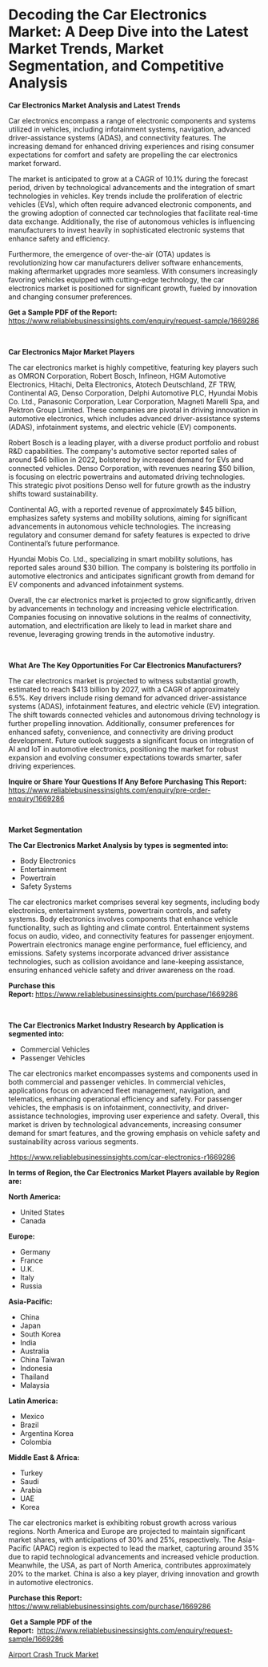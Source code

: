 <p><h1>Decoding the Car Electronics Market: A Deep Dive into the Latest Market Trends, Market Segmentation, and Competitive Analysis</h1></p><p><strong>Car Electronics Market Analysis and Latest Trends</strong></p>
<p><p>Car electronics encompass a range of electronic components and systems utilized in vehicles, including infotainment systems, navigation, advanced driver-assistance systems (ADAS), and connectivity features. The increasing demand for enhanced driving experiences and rising consumer expectations for comfort and safety are propelling the car electronics market forward.</p><p>The market is anticipated to grow at a CAGR of 10.1% during the forecast period, driven by technological advancements and the integration of smart technologies in vehicles. Key trends include the proliferation of electric vehicles (EVs), which often require advanced electronic components, and the growing adoption of connected car technologies that facilitate real-time data exchange. Additionally, the rise of autonomous vehicles is influencing manufacturers to invest heavily in sophisticated electronic systems that enhance safety and efficiency. </p><p>Furthermore, the emergence of over-the-air (OTA) updates is revolutionizing how car manufacturers deliver software enhancements, making aftermarket upgrades more seamless. With consumers increasingly favoring vehicles equipped with cutting-edge technology, the car electronics market is positioned for significant growth, fueled by innovation and changing consumer preferences.</p></p>
<p><strong>Get a Sample PDF of the Report:&nbsp;</strong> <a href="https://www.reliablebusinessinsights.com/enquiry/request-sample/1669286?utm_campaign=2224&utm_medium=2&utm_source=Github&utm_content=ia&utm_term=30032025&utm_id=car-electronics">https://www.reliablebusinessinsights.com/enquiry/request-sample/1669286</a></p>
<p>&nbsp;</p>
<p><strong>Car Electronics Major Market Players</strong></p>
<p><p>The car electronics market is highly competitive, featuring key players such as OMRON Corporation, Robert Bosch, Infineon, HGM Automotive Electronics, Hitachi, Delta Electronics, Atotech Deutschland, ZF TRW, Continental AG, Denso Corporation, Delphi Automotive PLC, Hyundai Mobis Co. Ltd., Panasonic Corporation, Lear Corporation, Magneti Marelli Spa, and Pektron Group Limited. These companies are pivotal in driving innovation in automotive electronics, which includes advanced driver-assistance systems (ADAS), infotainment systems, and electric vehicle (EV) components.</p><p>Robert Bosch is a leading player, with a diverse product portfolio and robust R&D capabilities. The company's automotive sector reported sales of around $46 billion in 2022, bolstered by increased demand for EVs and connected vehicles. Denso Corporation, with revenues nearing $50 billion, is focusing on electric powertrains and automated driving technologies. This strategic pivot positions Denso well for future growth as the industry shifts toward sustainability.</p><p>Continental AG, with a reported revenue of approximately $45 billion, emphasizes safety systems and mobility solutions, aiming for significant advancements in autonomous vehicle technologies. The increasing regulatory and consumer demand for safety features is expected to drive Continental’s future performance.</p><p>Hyundai Mobis Co. Ltd., specializing in smart mobility solutions, has reported sales around $30 billion. The company is bolstering its portfolio in automotive electronics and anticipates significant growth from demand for EV components and advanced infotainment systems.</p><p>Overall, the car electronics market is projected to grow significantly, driven by advancements in technology and increasing vehicle electrification. Companies focusing on innovative solutions in the realms of connectivity, automation, and electrification are likely to lead in market share and revenue, leveraging growing trends in the automotive industry.</p></p>
<p>&nbsp;</p>
<p><strong>What Are The Key Opportunities For Car Electronics Manufacturers?</strong></p>
<p><p>The car electronics market is projected to witness substantial growth, estimated to reach $413 billion by 2027, with a CAGR of approximately 6.5%. Key drivers include rising demand for advanced driver-assistance systems (ADAS), infotainment features, and electric vehicle (EV) integration. The shift towards connected vehicles and autonomous driving technology is further propelling innovation. Additionally, consumer preferences for enhanced safety, convenience, and connectivity are driving product development. Future outlook suggests a significant focus on integration of AI and IoT in automotive electronics, positioning the market for robust expansion and evolving consumer expectations towards smarter, safer driving experiences.</p></p>
<p><strong>Inquire or Share Your Questions If Any Before Purchasing This Report:</strong> <a href="https://www.reliablebusinessinsights.com/enquiry/pre-order-enquiry/1669286?utm_campaign=2224&utm_medium=2&utm_source=Github&utm_content=ia&utm_term=30032025&utm_id=car-electronics">https://www.reliablebusinessinsights.com/enquiry/pre-order-enquiry/1669286</a></p>
<p>&nbsp;</p>
<p><strong>Market Segmentation</strong></p>
<p><strong>The Car Electronics Market Analysis by types is segmented into:</strong></p>
<p><ul><li>Body Electronics</li><li>Entertainment</li><li>Powertrain</li><li>Safety Systems</li></ul></p>
<p><p>The car electronics market comprises several key segments, including body electronics, entertainment systems, powertrain controls, and safety systems. Body electronics involves components that enhance vehicle functionality, such as lighting and climate control. Entertainment systems focus on audio, video, and connectivity features for passenger enjoyment. Powertrain electronics manage engine performance, fuel efficiency, and emissions. Safety systems incorporate advanced driver assistance technologies, such as collision avoidance and lane-keeping assistance, ensuring enhanced vehicle safety and driver awareness on the road.</p></p>
<p><strong>Purchase this Report:&nbsp;</strong><a href="https://www.reliablebusinessinsights.com/purchase/1669286?utm_campaign=2224&utm_medium=2&utm_source=Github&utm_content=ia&utm_term=30032025&utm_id=car-electronics">https://www.reliablebusinessinsights.com/purchase/1669286</a></p>
<p>&nbsp;</p>
<p><strong>The Car Electronics Market Industry Research by Application is segmented into:</strong></p>
<p><ul><li>Commercial Vehicles</li><li>Passenger Vehicles</li></ul></p>
<p><p>The car electronics market encompasses systems and components used in both commercial and passenger vehicles. In commercial vehicles, applications focus on advanced fleet management, navigation, and telematics, enhancing operational efficiency and safety. For passenger vehicles, the emphasis is on infotainment, connectivity, and driver-assistance technologies, improving user experience and safety. Overall, this market is driven by technological advancements, increasing consumer demand for smart features, and the growing emphasis on vehicle safety and sustainability across various segments.</p></p>
<p><a href="https://www.reliablebusinessinsights.com/car-electronics-r1669286?utm_campaign=2224&utm_medium=2&utm_source=Github&utm_content=ia&utm_term=30032025&utm_id=car-electronics">&nbsp;https://www.reliablebusinessinsights.com/car-electronics-r1669286</a></p>
<p><strong>In terms of Region, the Car Electronics Market Players available by Region are:</strong></p>
<p>
    <p> <strong> North America: </strong>
        <ul>
            <li>United States</li>
            <li>Canada</li>
        </ul>
        </p> 
    <p> <strong> Europe: </strong>
        <ul>
            <li>Germany</li>
            <li>France</li>
            <li>U.K.</li>
            <li>Italy</li>
            <li>Russia</li>
        </ul>
        </p> 
    <p> <strong> Asia-Pacific: </strong>
        <ul>
            <li>China</li>
            <li>Japan</li>
            <li>South Korea</li>
            <li>India</li>
            <li>Australia</li>
            <li>China Taiwan</li>
            <li>Indonesia</li>
            <li>Thailand</li>
            <li>Malaysia</li>
        </ul>
        </p> 
    <p> <strong> Latin America: </strong>
        <ul>
            <li>Mexico</li>
            <li>Brazil</li>
            <li>Argentina Korea</li>
            <li>Colombia</li>
        </ul>
        </p> 
    <p> <strong> Middle East & Africa: </strong>
        <ul>
            <li>Turkey</li>
            <li>Saudi</li>
            <li>Arabia</li>
            <li>UAE</li>
            <li>Korea</li>
        </ul>
    </p>
    </p>
<p><p>The car electronics market is exhibiting robust growth across various regions. North America and Europe are projected to maintain significant market shares, with anticipations of 30% and 25%, respectively. The Asia-Pacific (APAC) region is expected to lead the market, capturing around 35% due to rapid technological advancements and increased vehicle production. Meanwhile, the USA, as part of North America, contributes approximately 20% to the market. China is also a key player, driving innovation and growth in automotive electronics.</p></p>
<p><strong>Purchase this Report: </strong><a href="https://www.reliablebusinessinsights.com/purchase/1669286?utm_campaign=2224&utm_medium=2&utm_source=Github&utm_content=ia&utm_term=30032025&utm_id=car-electronics">https://www.reliablebusinessinsights.com/purchase/1669286</a></p>
<p>&nbsp;<strong>Get a Sample PDF of the Report:&nbsp;&nbsp;</strong><a href="https://www.reliablebusinessinsights.com/enquiry/request-sample/1669286?utm_campaign=2224&utm_medium=2&utm_source=Github&utm_content=ia&utm_term=30032025&utm_id=car-electronics">https://www.reliablebusinessinsights.com/enquiry/request-sample/1669286</a></p>
<p><strong></strong></p>
<p><p><a href="https://github.com/JakirUddin651/Market-Research-Report-List-2/blob/main/airport-crash-truck-market.md?utm_campaign=2224&utm_medium=2&utm_source=Github&utm_content=ia&utm_term=30032025&utm_id=car-electronics">Airport Crash Truck Market</a></p></p>